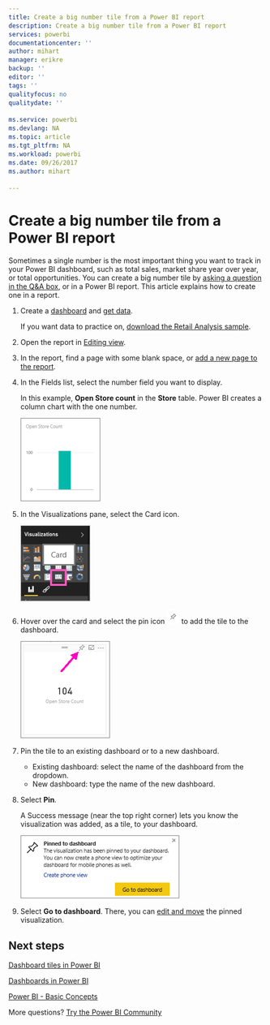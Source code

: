 ```yaml
---
title: Create a big number tile from a Power BI report
description: Create a big number tile from a Power BI report
services: powerbi
documentationcenter: ''
author: mihart
manager: erikre
backup: ''
editor: ''
tags: ''
qualityfocus: no
qualitydate: ''

ms.service: powerbi
ms.devlang: NA
ms.topic: article
ms.tgt_pltfrm: NA
ms.workload: powerbi
ms.date: 09/26/2017
ms.author: mihart

---
```

# Create a big number tile from a Power BI report
Sometimes a single number is the most important thing you want to track in your Power BI dashboard, such as total sales, market share year over year, or total opportunities. You can create a big number tile by [asking a question in the Q&A box](power-bi-visualization-big-number.md), or in a Power BI report. This article explains how to create one in a report.

1. Create a [dashboard](powerbi-service-dashboards.md) and [get data](service-get-data.md).
   
   If you want data to practice on, [download the Retail Analysis sample](sample-retail-analysis.md). 
2. Open the report in [Editing view](powerbi-service-go-from-reading-view-to-editing-view.md).
3. In the report, find a page with some blank space, or [add a new page to the report](power-bi-report-add-page.md).
4. In the Fields list, select the number field you want to display.
   
   In this example, **Open Store count** in the **Store** table. Power BI creates a column chart with the one number.
   
   ![](media/power-bi-visualization-big-number-report/pbi_rptnumbertilechart.png)
5. In the Visualizations pane, select the Card icon.
   
   ![](media/power-bi-visualization-big-number-report/pbi_changechartcard.png)
6. Hover over the card and select the pin icon ![](media/power-bi-visualization-big-number-report/pbi_pintile.png) to add the tile to the dashboard. 
   
   ![](media/power-bi-visualization-big-number-report/power-bi-pin-icon.png)
7. Pin the tile to an existing dashboard or to a new dashboard. 
   
   * Existing dashboard: select the name of the dashboard from the dropdown.
   * New dashboard: type the name of the new dashboard.
8. Select **Pin**.
   
   A Success message (near the top right corner) lets you know the visualization was added, as a tile, to your dashboard.
   
   ![](media/power-bi-visualization-big-number-report/power-bi-pin-success-message.png)
9. Select **Go to dashboard**. There, you can [edit and move](powerbi-service-edit-a-tile-in-a-dashboard.md) the pinned visualization.

## Next steps
[Dashboard tiles in Power BI](powerbi-service-dashboard-tiles.md)

[Dashboards in Power BI](powerbi-service-dashboards.md)

[Power BI - Basic Concepts](service-basic-concepts.md)

More questions? [Try the Power BI Community](http://community.powerbi.com/)

